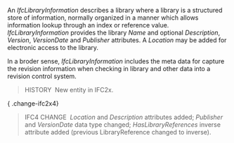 ﻿An _IfcLibraryInformation_ describes a library where a library is a structured store of information, normally organized in a manner which allows information lookup through an index or reference value. _IfcLibraryInformation_ provides the library _Name_ and optional _Description_, _Version_, _VersionDate_ and _Publisher_ attributes. A _Location_ may be added for electronic access to the library.

In a broder sense, _IfcLibraryInformation_ includes the meta data for capture the revision information when checking in library and other data into a revision control system.

> HISTORY&nbsp; New entity in IFC2x.

{ .change-ifc2x4}
> IFC4 CHANGE&nbsp; _Location_ and _Description_ attributes added; _Publisher_ and _VersionDate_ data type changed; _HasLibraryReferences_ inverse attribute added (previous LibraryReference changed to inverse).